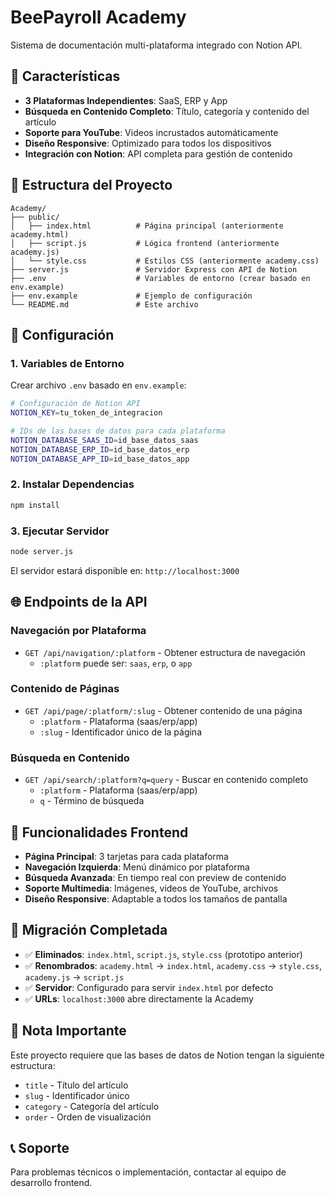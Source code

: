 # BeePayroll Academy

Sistema de documentación multi-plataforma integrado con Notion API.

## 🚀 Características

- **3 Plataformas Independientes**: SaaS, ERP y App
- **Búsqueda en Contenido Completo**: Título, categoría y contenido del artículo
- **Soporte para YouTube**: Videos incrustados automáticamente
- **Diseño Responsive**: Optimizado para todos los dispositivos
- **Integración con Notion**: API completa para gestión de contenido

## 📁 Estructura del Proyecto

```
Academy/
├── public/
│   ├── index.html          # Página principal (anteriormente academy.html)
│   ├── script.js           # Lógica frontend (anteriormente academy.js)
│   └── style.css           # Estilos CSS (anteriormente academy.css)
├── server.js               # Servidor Express con API de Notion
├── .env                    # Variables de entorno (crear basado en env.example)
├── env.example             # Ejemplo de configuración
└── README.md               # Este archivo
```

## 🔧 Configuración

### 1. Variables de Entorno
Crear archivo `.env` basado en `env.example`:

```bash
# Configuración de Notion API
NOTION_KEY=tu_token_de_integracion

# IDs de las bases de datos para cada plataforma
NOTION_DATABASE_SAAS_ID=id_base_datos_saas
NOTION_DATABASE_ERP_ID=id_base_datos_erp
NOTION_DATABASE_APP_ID=id_base_datos_app
```

### 2. Instalar Dependencias
```bash
npm install
```

### 3. Ejecutar Servidor
```bash
node server.js
```

El servidor estará disponible en: `http://localhost:3000`

## 🌐 Endpoints de la API

### Navegación por Plataforma
- `GET /api/navigation/:platform` - Obtener estructura de navegación
  - `:platform` puede ser: `saas`, `erp`, o `app`

### Contenido de Páginas
- `GET /api/page/:platform/:slug` - Obtener contenido de una página
  - `:platform` - Plataforma (saas/erp/app)
  - `:slug` - Identificador único de la página

### Búsqueda en Contenido
- `GET /api/search/:platform?q=query` - Buscar en contenido completo
  - `:platform` - Plataforma (saas/erp/app)
  - `q` - Término de búsqueda

## 🎨 Funcionalidades Frontend

- **Página Principal**: 3 tarjetas para cada plataforma
- **Navegación Izquierda**: Menú dinámico por plataforma
- **Búsqueda Avanzada**: En tiempo real con preview de contenido
- **Soporte Multimedia**: Imágenes, videos de YouTube, archivos
- **Diseño Responsive**: Adaptable a todos los tamaños de pantalla

## 🔄 Migración Completada

- ✅ **Eliminados**: `index.html`, `script.js`, `style.css` (prototipo anterior)
- ✅ **Renombrados**: `academy.html` → `index.html`, `academy.css` → `style.css`, `academy.js` → `script.js`
- ✅ **Servidor**: Configurado para servir `index.html` por defecto
- ✅ **URLs**: `localhost:3000` abre directamente la Academy

## 🚨 Nota Importante

Este proyecto requiere que las bases de datos de Notion tengan la siguiente estructura:
- `title` - Título del artículo
- `slug` - Identificador único
- `category` - Categoría del artículo
- `order` - Orden de visualización

## 📞 Soporte

Para problemas técnicos o implementación, contactar al equipo de desarrollo frontend.
